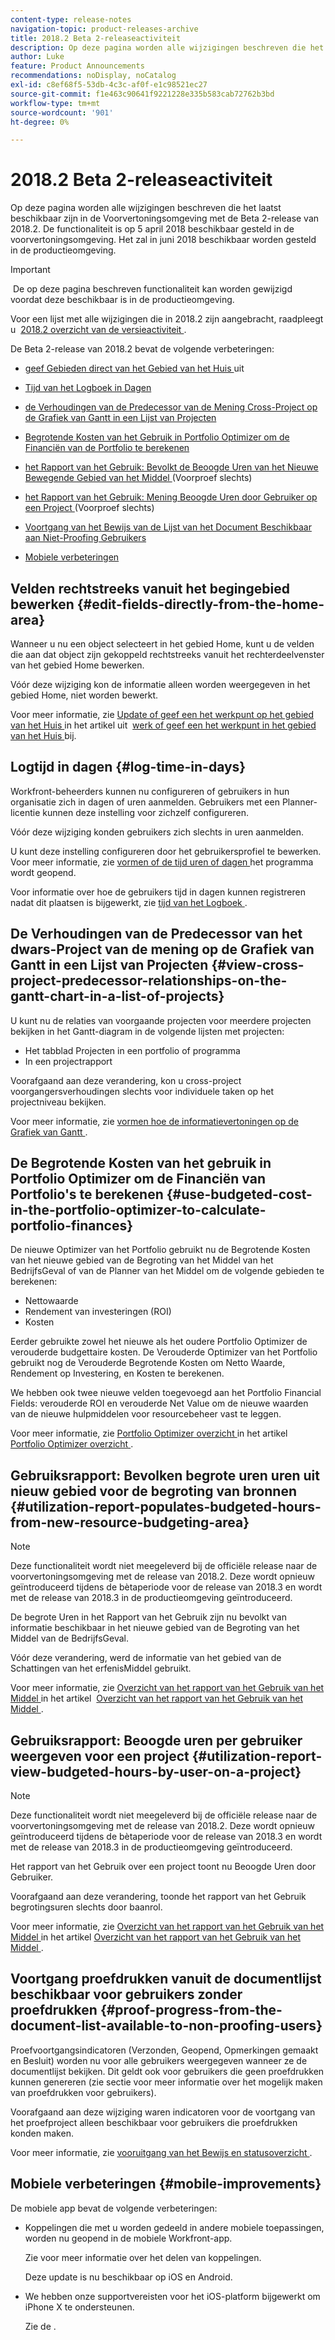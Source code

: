 ```yaml
---
content-type: release-notes
navigation-topic: product-releases-archive
title: 2018.2 Beta 2-releaseactiviteit
description: Op deze pagina worden alle wijzigingen beschreven die het laatst beschikbaar zijn in de Voorvertoningsomgeving met de Beta 2-release van 2018.2. De functionaliteit is op 5 april 2018 beschikbaar gesteld in de voorvertoningsomgeving. Het zal in juni 2018 beschikbaar worden gesteld in de productieomgeving.
author: Luke
feature: Product Announcements
recommendations: noDisplay, noCatalog
exl-id: c8ef68f5-53db-4c3c-af0f-e1c98521ec27
source-git-commit: f1e463c90641f9221228e335b583cab72762b3bd
workflow-type: tm+mt
source-wordcount: '901'
ht-degree: 0%

---
```


# 2018.2 Beta 2-releaseactiviteit

Op deze pagina worden alle wijzigingen beschreven die het laatst beschikbaar zijn in de Voorvertoningsomgeving met de Beta 2-release van 2018.2. De functionaliteit is op 5 april 2018 beschikbaar gesteld in de voorvertoningsomgeving. Het zal in juni 2018 beschikbaar worden gesteld in de productieomgeving.

>[!IMPORTANT]
>
> De op deze pagina beschreven functionaliteit kan worden gewijzigd voordat deze beschikbaar is in de productieomgeving.

Voor een lijst met alle wijzigingen die in 2018.2 zijn aangebracht, raadpleegt u  [ 2018.2 overzicht van de versieactiviteit ](../../../../product-announcements/product-releases/quarterly-release-archive/2018.2-release-activity/2018-2-release-activity-overview.md).

De Beta 2-release van 2018.2 bevat de volgende verbeteringen:

* [ geef Gebieden direct van het Gebied van het Huis ](#edit-fields-directly-from-the-home-area) uit
* [ Tijd van het Logboek in Dagen ](#log-time-in-days)
* [ de Verhoudingen van de Predecessor van de Mening Cross-Project op de Grafiek van Gantt in een Lijst van Projecten ](#view-cross-project-predecessor-relationships-on-the-gantt-chart-in-a-list-of-projects)
* [ Begrotende Kosten van het Gebruik in Portfolio Optimizer om de Financiën van de Portfolio te berekenen ](#use-budgeted-cost-in-the-portfolio-optimizer-to-calculate-portfolio-finances)
* [ het Rapport van het Gebruik: Bevolkt de Beoogde Uren van het Nieuwe Bewegende Gebied van het Middel ](#utilization-report-populates-budgeted-hours-from-new-resource-budgeting-area) (Voorproef slechts)

* [ het Rapport van het Gebruik: Mening Beoogde Uren door Gebruiker op een Project ](#utilization-report-view-budgeted-hours-by-user-on-a-project) (Voorproef slechts)

* [ Voortgang van het Bewijs van de Lijst van het Document Beschikbaar aan Niet-Proofing Gebruikers ](#proof-progress-from-the-document-list-available-to-non-proofing-users)
* [Mobiele verbeteringen](#mobile-improvements)

## Velden rechtstreeks vanuit het begingebied bewerken {#edit-fields-directly-from-the-home-area}

Wanneer u nu een object selecteert in het gebied Home, kunt u de velden die aan dat object zijn gekoppeld rechtstreeks vanuit het rechterdeelvenster van het gebied Home bewerken. 

Vóór deze wijziging kon de informatie alleen worden weergegeven in het gebied Home, niet worden bewerkt.

Voor meer informatie, zie [ Update of geef een het werkpunt op het gebied van het Huis ](../../../../workfront-basics/using-home/using-the-home-area/update-and-edit-work-item-home.md) in het artikel uit  [ werk of geef een het werkpunt in het gebied van het Huis ](../../../../workfront-basics/using-home/using-the-home-area/update-and-edit-work-item-home.md) bij.

## Logtijd in dagen {#log-time-in-days}

Workfront-beheerders kunnen nu configureren of gebruikers in hun organisatie zich in dagen of uren aanmelden. Gebruikers met een Planner-licentie kunnen deze instelling voor zichzelf configureren.

Vóór deze wijziging konden gebruikers zich slechts in uren aanmelden.

U kunt deze instelling configureren door het gebruikersprofiel te bewerken. Voor meer informatie, zie [ vormen of de tijd uren of dagen ](../../../../timesheets/config-timesheet-prefs/config-time-logged-hrs-days.md) het programma wordt geopend.

Voor informatie over hoe de gebruikers tijd in dagen kunnen registreren nadat dit plaatsen is bijgewerkt, zie [ tijd van het Logboek ](../../../../timesheets/create-and-manage-timesheets/log-time.md).

## De Verhoudingen van de Predecessor van het dwars-Project van de mening op de Grafiek van Gantt in een Lijst van Projecten {#view-cross-project-predecessor-relationships-on-the-gantt-chart-in-a-list-of-projects}

U kunt nu de relaties van voorgaande projecten voor meerdere projecten bekijken in het Gantt-diagram in de volgende lijsten met projecten:

* Het tabblad Projecten in een portfolio of programma
* In een projectrapport

Voorafgaand aan deze verandering, kon u cross-project voorgangersverhoudingen slechts voor individuele taken op het projectniveau bekijken.

Voor meer informatie, zie [ vormen hoe de informatievertoningen op de Grafiek van Gantt ](../../../../manage-work/gantt-chart/use-the-gantt-chart/configure-info-on-gantt-chart.md). 

## De Begrotende Kosten van het gebruik in Portfolio Optimizer om de Financiën van Portfolio&#39;s te berekenen {#use-budgeted-cost-in-the-portfolio-optimizer-to-calculate-portfolio-finances}

De nieuwe Optimizer van het Portfolio gebruikt nu de Begrotende Kosten van het nieuwe gebied van de Begroting van het Middel van het BedrijfsGeval of van de Planner van het Middel om de volgende gebieden te berekenen:

* Nettowaarde
* Rendement van investeringen (ROI)
* Kosten

Eerder gebruikte zowel het nieuwe als het oudere Portfolio Optimizer de verouderde budgettaire kosten. De Verouderde Optimizer van het Portfolio gebruikt nog de Verouderde Begrotende Kosten om Netto Waarde, Rendement op Investering, en Kosten te berekenen.

We hebben ook twee nieuwe velden toegevoegd aan het Portfolio Financial Fields: verouderde ROI en verouderde Net Value om de nieuwe waarden van de nieuwe hulpmiddelen voor resourcebeheer vast te leggen.

Voor meer informatie, zie [ Portfolio Optimizer overzicht ](../../../../manage-work/portfolios/portfolio-optimizer/portfolio-optimizer-overview.md) in het artikel  [ Portfolio Optimizer overzicht ](../../../../manage-work/portfolios/portfolio-optimizer/portfolio-optimizer-overview.md).

## Gebruiksrapport: Bevolken begrote uren uren uit nieuw gebied voor de begroting van bronnen {#utilization-report-populates-budgeted-hours-from-new-resource-budgeting-area}

>[!NOTE]
>
>Deze functionaliteit wordt niet meegeleverd bij de officiële release naar de voorvertoningsomgeving met de release van 2018.2. Deze wordt opnieuw geïntroduceerd tijdens de bètaperiode voor de release van 2018.3 en wordt met de release van 2018.3 in de productieomgeving geïntroduceerd. 

De begrote Uren in het Rapport van het Gebruik zijn nu bevolkt van informatie beschikbaar in het nieuwe gebied van de Begroting van het Middel van de BedrijfsGeval.

Vóór deze verandering, werd de informatie van het gebied van de Schattingen van het erfenisMiddel gebruikt.

Voor meer informatie, zie [ Overzicht van het rapport van het Gebruik van het Middel ](../../../../reports-and-dashboards/reports/using-built-in-reports/resource-utilization-report.md) in het artikel  [ Overzicht van het rapport van het Gebruik van het Middel ](../../../../reports-and-dashboards/reports/using-built-in-reports/resource-utilization-report.md).

## Gebruiksrapport: Beoogde uren per gebruiker weergeven voor een project {#utilization-report-view-budgeted-hours-by-user-on-a-project}

>[!NOTE]
>
>Deze functionaliteit wordt niet meegeleverd bij de officiële release naar de voorvertoningsomgeving met de release van 2018.2. Deze wordt opnieuw geïntroduceerd tijdens de bètaperiode voor de release van 2018.3 en wordt met de release van 2018.3 in de productieomgeving geïntroduceerd. 

Het rapport van het Gebruik over een project toont nu Beoogde Uren door Gebruiker.

Voorafgaand aan deze verandering, toonde het rapport van het Gebruik begrotingsuren slechts door baanrol. 

Voor meer informatie, zie [ Overzicht van het rapport van het Gebruik van het Middel ](../../../../reports-and-dashboards/reports/using-built-in-reports/resource-utilization-report.md) in het artikel [ Overzicht van het rapport van het Gebruik van het Middel ](../../../../reports-and-dashboards/reports/using-built-in-reports/resource-utilization-report.md).

## Voortgang proefdrukken vanuit de documentlijst beschikbaar voor gebruikers zonder proefdrukken {#proof-progress-from-the-document-list-available-to-non-proofing-users}

Proefvoortgangsindicatoren (Verzonden, Geopend, Opmerkingen gemaakt en Besluit) worden nu voor alle gebruikers weergegeven wanneer ze de documentlijst bekijken. Dit geldt ook voor gebruikers die geen proefdrukken kunnen genereren (zie sectie voor meer informatie over het mogelijk maken van proefdrukken voor gebruikers).

Voorafgaand aan deze wijziging waren indicatoren voor de voortgang van het proefproject alleen beschikbaar voor gebruikers die proefdrukken konden maken.

Voor meer informatie, zie [ vooruitgang van het Bewijs en statusoverzicht ](../../../../review-and-approve-work/proofing/proofing-overview/view-progress-status-proof.md).

## Mobiele verbeteringen {#mobile-improvements}

De mobiele app bevat de volgende verbeteringen:

* Koppelingen die met u worden gedeeld in andere mobiele toepassingen, worden nu geopend in de mobiele Workfront-app.

  Zie voor meer informatie over het delen van koppelingen.

  Deze update is nu beschikbaar op iOS en Android.

* We hebben onze supportvereisten voor het iOS-platform bijgewerkt om iPhone X te ondersteunen.

  Zie de . 
